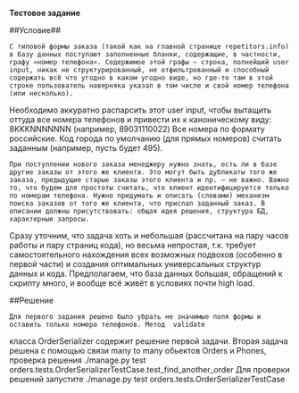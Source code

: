 **Тестовое задание**

##Условие##

    С типовой формы заказа (такой как на главной странице repetitors.info) в базу данных поступают заполненные бланки, содержащие, в частности, графу «номер телефона». Содержимое этой графы — строка, полнейший user input, никак не структурированный, не отфильтрованный и способный содержать всё что угодно в каком угодно виде, но где-то там в этой строке пользователь наверняка указал в том числе и свой номер телефона (или несколько).
Необходимо аккуратно распарсить этот user input, чтобы вытащить оттуда все номера телефонов и привести их к каноническому виду:
8KKKNNNNNNN (например, 89031110022)
Все номера по формату российские. Код города по умолчанию (для прямых номеров) считать заданным (например, пусть будет 495).

    При поступлении нового заказа менеджеру нужно знать, есть ли в базе другие заказы от этого же клиента. Это могут быть дубликаты того же заказа, предыдущие старые заказы этого клиента и пр. — не важно. Важно то, что будем для простоты считать, что клиент идентифицируется только по номерам телефона. Нужно придумать и описать (словами) механизм поиска заказов от того же клиента, что прислал заданный заказ. В описании должны присутствовать: общая идея решения, структура БД, характерные запросы.
Сразу уточним, что задача хоть и небольшая (рассчитана на пару часов работы и пару страниц кода), но весьма непростая, т.к. требует самостоятельного нахождения всех возможных подвохов (особенно в первой части) и создания оптимальных универсальных структур данных и кода. Предполагаем, что база данных большая, обращений к скрипту много, и вообще всё живёт в условиях почти high load.


##Решение

    Для первого задания решено было убрать не значимые поля формы и оставить только номера телефонов. Метод  validate
класса OrderSerializer содержит решение первой задачи. Вторая задача решена с помощью связи many to many обьектов
Orders и Phones, проверка решения ./manage.py test orders.tests.OrderSerializerTestCase.test_find_another_order
Для проверки решений запустите ./manage.py test orders.tests.OrderSerializerTestCase
